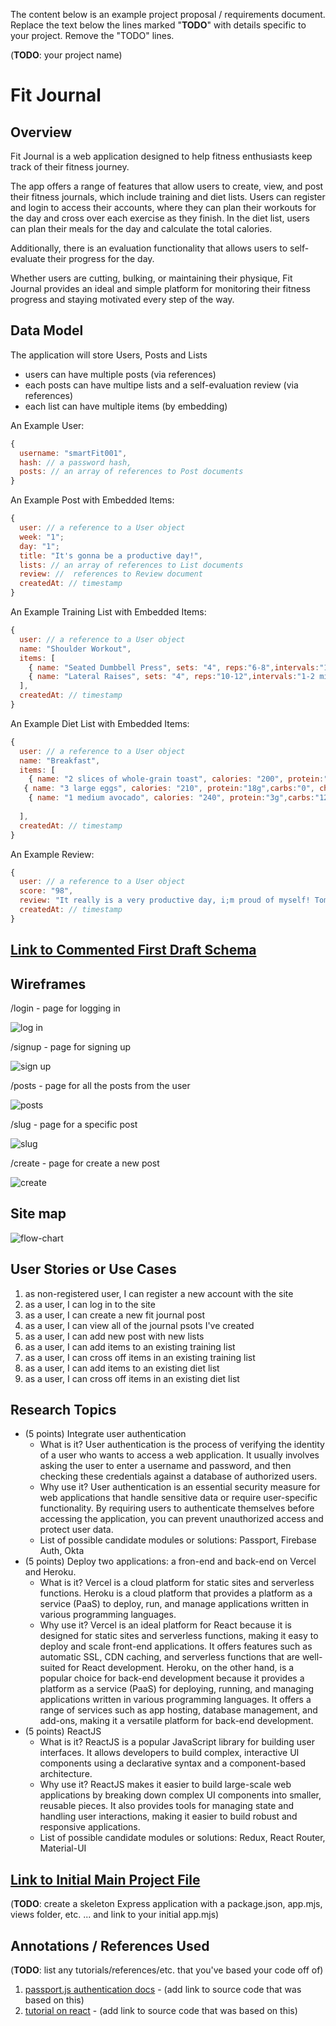 The content below is an example project proposal / requirements document. Replace the text below the lines marked "__TODO__" with details specific to your project. Remove the "TODO" lines.

(__TODO__: your project name)

#  Fit Journal 

## Overview

Fit Journal is a web application designed to help fitness enthusiasts keep track of their fitness journey. 

The app offers a range of features that allow users to create, view, and post their fitness journals, which include training and diet lists. Users can register and login to access their accounts, where they can plan their workouts for the day and cross over each exercise as they finish. In the diet list, users can plan their meals for the day and calculate the total calories. 

Additionally, there is an evaluation functionality that allows users to self-evaluate their progress for the day. 

Whether users are cutting, bulking, or maintaining their physique, Fit Journal provides an ideal and simple platform for monitoring their fitness progress and staying motivated every step of the way.


## Data Model

The application will store Users, Posts and Lists

* users can have multiple posts (via references)
* each posts can have multipe lists and a self-evaluation review (via references)
* each list can have multiple items (by embedding)


An Example User:
```javascript
{
  username: "smartFit001",
  hash: // a password hash,
  posts: // an array of references to Post documents
}
```

An Example Post with Embedded Items:
```javascript
{
  user: // a reference to a User object
  week: "1";
  day: "1";
  title: "It's gonna be a productive day!",
  lists: // an array of references to List documents
  review: //  references to Review document
  createdAt: // timestamp
}
```

An Example Training List with Embedded Items:

```javascript
{
  user: // a reference to a User object
  name: "Shoulder Workout",
  items: [
    { name: "Seated Dumbbell Press", sets: "4", reps:"6-8",intervals:"1-2 mins", checked: false},
    { name: "Lateral Raises", sets: "4", reps:"10-12",intervals:"1-2 mins", checked: true},
  ],
  createdAt: // timestamp
}
```
An Example Diet List with Embedded Items:

```javascript
{
  user: // a reference to a User object
  name: "Breakfast",
  items: [
    { name: "2 slices of whole-grain toast", calories: "200", protein:"8g",carbs:"12g", checked: false},
   { name: "3 large eggs", calories: "210", protein:"18g",carbs:"0", checked: false},
    { name: "1 medium avocado", calories: "240", protein:"3g",carbs:"12g", checked: false},
   
  ],
  createdAt: // timestamp
}
```

An Example Review:
```javascript
{
  user: // a reference to a User object
  score: "98",
  review: "It really is a very productive day, i;m proud of myself! Tomorrow I'm gonna try to swim a bit.",
  createdAt: // timestamp
}
```


## [Link to Commented First Draft Schema](db.mjs) 



## Wireframes



/login - page for logging in

![log in](documentation/log-in.jpeg)

/signup - page for signing up

![sign up](documentation/sign-up.jpeg)

/posts - page for all the posts from the user

![posts](documentation/posts.jpeg)

/slug - page for a specific post

![slug](documentation/slug.jpeg)


/create - page for create a new post

![create](documentation/create-new.jpeg)

## Site map
![flow-chart](documentation/flow.jpeg)


## User Stories or Use Cases



1. as non-registered user, I can register a new account with the site
2. as a user, I can log in to the site
3. as a user, I can create a new fit journal post
4. as a user, I can view all of the journal psots I've created 
5. as a user, I can add new post with new lists
6. as a user, I can add items to an existing training list
7. as a user, I can cross off items in an existing training list
8. as a user, I can add items to an existing diet list
9. as a user, I can cross off items in an existing diet list

## Research Topics



* (5 points) Integrate user authentication
    * What is it? User authentication is the process of verifying the identity of a user who wants to access a web application. It usually involves asking the user to enter a username and password, and then checking these credentials against a database of authorized users.
  * Why use it? User authentication is an essential security measure for web applications that handle sensitive data or require user-specific functionality. By requiring users to authenticate themselves before accessing the application, you can prevent unauthorized access and protect user data.
  * List of possible candidate modules or solutions: Passport, Firebase Auth, Okta
* (5 points) Deploy two applications: a fron-end and back-end on Vercel and Heroku.
    * What is it? Vercel is a cloud platform for static sites and serverless functions. Heroku is a cloud platform that provides a platform as a service (PaaS) to deploy, run, and manage applications written in various programming languages.
    * Why use it? Vercel is an ideal platform for React because it is designed for static sites and serverless functions, making it easy to deploy and scale front-end applications. It offers features such as automatic SSL, CDN caching, and serverless functions that are well-suited for React development. Heroku, on the other hand, is a popular choice for back-end development because it provides a platform as a service (PaaS) for deploying, running, and managing applications written in various programming languages. It offers a range of services such as app hosting, database management, and add-ons, making it a versatile platform for back-end development.
* (5 points) ReactJS
    * What is it? ReactJS is a popular JavaScript library for building user interfaces. It allows developers to build complex, interactive UI components using a declarative syntax and a component-based architecture.
    * Why use it? ReactJS makes it easier to build large-scale web applications by breaking down complex UI components into smaller, reusable pieces. It also provides tools for managing state and handling user interactions, making it easier to build robust and responsive applications.
    * List of possible candidate modules or solutions: Redux, React Router, Material-UI



## [Link to Initial Main Project File](app.mjs) 

(__TODO__: create a skeleton Express application with a package.json, app.mjs, views folder, etc. ... and link to your initial app.mjs)

## Annotations / References Used

(__TODO__: list any tutorials/references/etc. that you've based your code off of)

1. [passport.js authentication docs](http://passportjs.org/docs) - (add link to source code that was based on this)
2. [tutorial on react](https://www.w3schools.com/react/react_intro.asp) - (add link to source code that was based on this)

